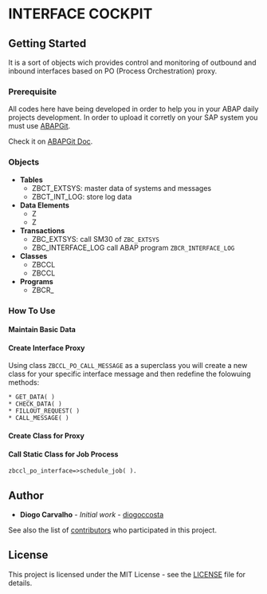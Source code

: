 # INTERFACE COCKPIT

## Getting Started

It is a sort of objects wich provides control and monitoring of outbound and inbound interfaces based on PO (Process Orchestration) proxy.

### Prerequisite

All codes here have being developed in order to help you in your ABAP daily projects development. In order to upload it corretly on your SAP system you must use [ABAPGit](https://github.com/larshp/abapGit).

Check it on [ABAPGit Doc](http://docs.abapgit.org/guide-install.html).

### Objects

* **Tables**
  - ZBCT_EXTSYS: master data of systems and messages
  - ZBCT_INT_LOG: store log data
* **Data Elements**
  - Z
  - Z
* **Transactions**
  - ZBC_EXTSYS: call SM30 of ```ZBC_EXTSYS```
  - ZBC_INTERFACE_LOG call ABAP program ```ZBCR_INTERFACE_LOG```
* **Classes**
  - ZBCCL
  - ZBCCL
* **Programs**
  - ZBCR_

### How To Use

#### Maintain Basic Data

#### Create Interface Proxy
Using class ```ZBCCL_PO_CALL_MESSAGE``` as a superclass you will create a new class for your specific interface message and then redefine the folowuing methods:
```abap
* GET_DATA( )
* CHECK_DATA( )
* FILLOUT_REQUEST( )
* CALL_MESSAGE( )
```

#### Create Class for Proxy

#### Call Static Class for Job Process

```abap
zbccl_po_interface=>schedule_job( ).
```


## Author

* **Diogo Carvalho** - *Initial work* - [diogoccosta](https://github.com/diogoccosta)

See also the list of [contributors](https://github.com/your/project/contributors) who participated in this project.

## License

This project is licensed under the MIT License - see the [LICENSE](https://github.com/diogoccosta/sap_abap/LICENSE) file for details.


